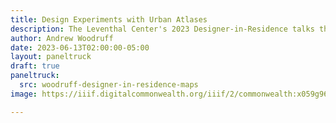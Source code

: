```yaml
---
title: Design Experiments with Urban Atlases
description: The Leventhal Center's 2023 Designer-in-Residence talks through the maps he created as original responses to the visual and thematic prompts in the urban atlases collection
author: Andrew Woodruff
date: 2023-06-13T02:00:00-05:00
layout: paneltruck
draft: true
paneltruck:
  src: woodruff-designer-in-residence-maps
image: https://iiif.digitalcommonwealth.org/iiif/2/commonwealth:x059g9662/1505,6398,7072,2638/,1200/0/default.jpg

---
```

